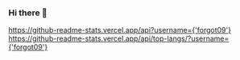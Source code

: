 ### Hi there 👋
https://github-readme-stats.vercel.app/api?username={'forgot09'}
https://github-readme-stats.vercel.app/api/top-langs/?username={'forgot09'}
